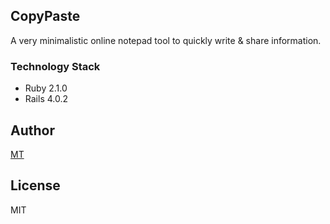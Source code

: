 ## CopyPaste

A very minimalistic online notepad tool to quickly write & share information.

### Technology Stack

- Ruby 2.1.0
- Rails 4.0.2

## Author

[MT](http://mt.cx)

## License

MIT